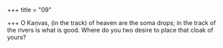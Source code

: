 +++
title = "09"

+++
O Kaṇvas, (in the track) of heaven are the soma drops; in the track of  the rivers is what is good.
Where do you two desire to place that cloak of yours?